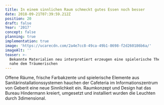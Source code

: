 ```yaml
---
title: In einem sinnlichen Raum schmeckt gutes Essen noch besser
date: 2018-09-21T07:39:59.212Z
position: 20
draft: false
Year: '2017'
concept: false
planning: true
implementation: true
image: 'https://ucarecdn.com/2a4e7cc8-49ca-49b1-8698-f2d260186b6a/'
imageAlt: ''
teaser: >-
  Bekannte Materialien neu interpretiert erzeugen eine spielerische Themenwelt
  nahe dem Träumerischen
---
```

Offene Räume, frische Farbakzente und spielerische Elemente aus Sanitärinstallationssystemen hauchen der Cafeteria im Informationszentrum von Geberit eine neue Sinnlichkeit ein. Raumkonzept und Design hat das Bureau Hindermann kreiert, umgesetzt und installiert wurden die Leuchten durch 3dimensional.
